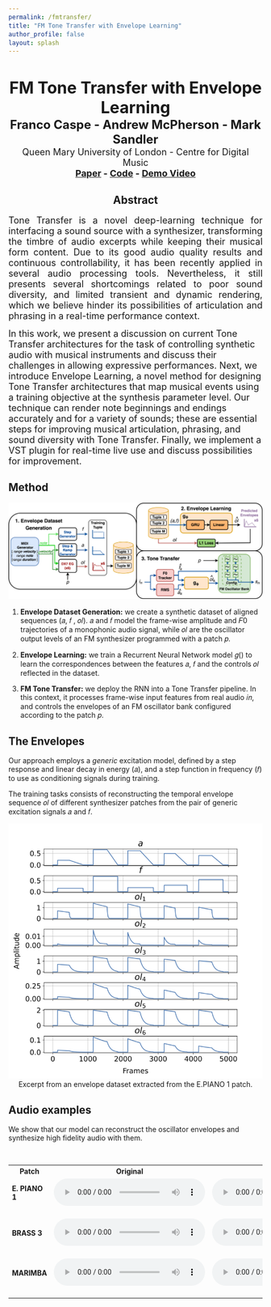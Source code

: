 ```yaml
---
permalink: /fmtransfer/
title: "FM Tone Transfer with Envelope Learning"
author_profile: false
layout: splash
---
```


&nbsp;

<div>
<center>
<font size="+3"><b>FM Tone Transfer with Envelope Learning</b></font><br>
<font size="+2"><b>Franco Caspe - Andrew McPherson - Mark Sandler</b></font><br>
<font size="4">Queen Mary University of London - Centre for Digital Music</font><br>
<font size="+1"><b><a href="/assets/pdf/learned_envelopes.pdf" target="_blank">Paper</a> - <a href="https://github.com/fcaspe/fmtransfer" target="_blank">Code</a> - 
<a href="https://www.dropbox.com/s/pkzpy4t0vkkjik5/FM%20Tone%20Transfer.mp4?dl=0" target="_blank">Demo Video</a>
</b>
</font><br>
</center>
</div>
<div>
<center><h2>Abstract</h2></center>
<p align="justify">
<font size="4">
Tone Transfer is a novel deep-learning technique for interfacing a sound source with a synthesizer, transforming the timbre of audio excerpts while keeping their musical form content. Due to its good audio quality results and continuous controllability, it has been recently applied in several audio processing tools. Nevertheless, it still presents several shortcomings related to poor sound diversity, and limited transient and dynamic rendering, which we believe hinder its possibilities of articulation and phrasing in a real-time performance context.

In this work, we present a discussion on current Tone Transfer architectures for the task of controlling synthetic audio with musical instruments and discuss their challenges in allowing expressive performances.
Next, we introduce Envelope Learning, a novel method for 
designing Tone Transfer architectures that map musical events using a training objective at the synthesis parameter level. Our technique can render note beginnings and endings accurately and for a variety of sounds; these are essential steps for improving musical articulation, phrasing, and sound diversity with Tone Transfer.
Finally, we implement a VST plugin for real-time live use and discuss possibilities for improvement.
</font>
</p>
</div>

## Method

<center>
<img src="../assets/fmtransfer/method.png">
</center>

1. **Envelope Dataset Generation:** we create a synthetic dataset of aligned sequences (𝑎, 𝑓 , 𝑜𝑙). 𝑎 and 𝑓
model the frame-wise amplitude and 𝐹0 trajectories of a monophonic audio signal, while 𝑜𝑙 are the oscillator output levels of an FM synthesizer programmed with a patch 𝑝.  

2. **Envelope Learning:** we train a Recurrent Neural Network model 𝑔() to learn the correspondences
between the features 𝑎, 𝑓 and the controls 𝑜𝑙 reflected in the dataset. 

3. **FM Tone Transfer:** we deploy the RNN into a Tone Transfer pipeline. In
this context, it processes frame-wise input features from real audio 𝑖𝑛, and controls the envelopes of an FM oscillator bank configured according to the patch 𝑝.


## The Envelopes

Our approach employs a *generic* excitation model, defined by a step response and linear decay in energy (𝑎), and a step function in frequency (𝑓) to use as conditioning signals during training.

The training tasks consists of reconstructing the temporal envelope sequence 𝑜𝑙 of different synthesizer patches from the pair of generic excitation signals 𝑎 and 𝑓.

<center>
<img src="../assets/fmtransfer/epiano_dataset.png">
Excerpt from an envelope dataset extracted from the E.PIANO 1 patch.
</center>

## Audio examples

We show that our model can reconstruct the oscillator envelopes and synthesize high fidelity audio with them.


<br>
<table>
  <tr>
    <th><center>Patch</center></th>
    <th><center>Original</center></th>
    <th><center>Reconstructed</center></th>
  </tr>
  <tr>
    <td><b>E. PIANO 1</b><br>&nbsp;</td>
    <td>
    <audio controls>
    <source src="../assets/fmtransfer/examples/EPIANO_ref.wav" type="audio/mpeg">
    <source src="../assets/fmtransfer/examples/EPIANO_ref.wav" type="audio/ogg">
    Your browser does not support the audio element.
    </audio>
    <br>&nbsp;
    </td>
    <td>
    <audio controls>
    <source src="../assets/fmtransfer/examples/EPIANO_pred.wav"  type="audio/mpeg">
    <source src="../assets/fmtransfer/examples/EPIANO_pred.wav"  type="audio/ogg">
    Your browser does not support the audio element.
    </audio>
    <br>&nbsp;
    </td>
  </tr>
    <tr>
    <td><b>BRASS 3</b><br>&nbsp;</td>
    <td>
    <audio controls>
    <source src="../assets/fmtransfer/examples/BRASS_ref.wav" type="audio/mpeg">
    <source src="../assets/fmtransfer/examples/BRASS_ref.wav" type="audio/ogg">
    Your browser does not support the audio element.
    </audio>
    <br>&nbsp;
    </td>
    <td>
    <audio controls>
    <source src="../assets/fmtransfer/examples/BRASS_pred.wav" type="audio/mpeg">
    <source src="../assets/fmtransfer/examples/BRASS_pred.wav" type="audio/ogg">
    Your browser does not support the audio element.
    </audio>
    <br>&nbsp;
    </td>
  </tr>
    <tr>
    <td><b>MARIMBA</b><br>&nbsp;</td>
    <td>
    <audio controls>
    <source src="../assets/fmtransfer/examples/MARIMBA_ref.wav" type="audio/mpeg">
    <source src="../assets/fmtransfer/examples/MARIMBA_ref.wav" type="audio/ogg">
    Your browser does not support the audio element.
    </audio>
    <br>&nbsp;
    </td>
    <td>
    <audio controls>
    <source src="../assets/fmtransfer/examples/MARIMBA_pred.wav" type="audio/mpeg">
    <source src="../assets/fmtransfer/examples/MARIMBA_pred.wav" type="audio/ogg">
    Your browser does not support the audio element.
    </audio>
    <br>&nbsp;
    </td>
  </tr>
  </table>
